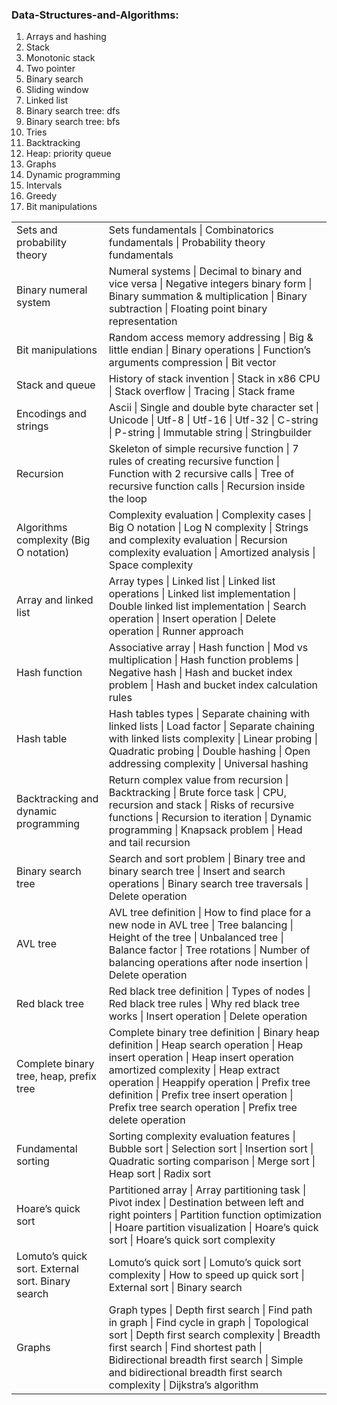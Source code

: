 ### Data-Structures-and-Algorithms:


1. Arrays and hashing
2. Stack
3. Monotonic stack
4. Two pointer
5. Binary search
6. Sliding window
7. Linked list
8. Binary search tree: dfs
9. Binary search tree: bfs
10. Tries
11. Backtracking
12. Heap: priority queue
13. Graphs
14. Dynamic programming
15. Intervals
16. Greedy
17. Bit manipulations

<sub>
<table>
  <tr><td>Sets and probability theory</td><td>Sets fundamentals | Combinatorics fundamentals | Probability theory fundamentals</td></tr>
  <tr><td>Binary numeral system</td><td>Numeral systems | Decimal to binary and vice versa | Negative integers binary form | Binary summation &amp; multiplication | Binary subtraction | Floating point binary representation</td></tr>
  <tr><td>Bit manipulations</td><td>Random access memory addressing | Big &amp; little endian | Binary operations | Function’s arguments compression | Bit vector</td></tr>
  <tr><td>Stack and queue</td><td>History of stack invention | Stack in x86 CPU | Stack overflow | Tracing | Stack frame</td></tr>
  <tr><td>Encodings and strings</td><td>Ascii | Single and double byte character set | Unicode | Utf-8 | Utf-16 | Utf-32 | C-string | P-string | Immutable string | Stringbuilder</td></tr>
  <tr><td>Recursion</td><td>Skeleton of simple recursive function | 7 rules of creating recursive function | Function with 2 recursive calls | Tree of recursive function calls | Recursion inside the loop</td></tr>
  <tr><td>Algorithms complexity (Big O notation)</td><td>Complexity evaluation | Complexity cases | Big O notation | Log N complexity | Strings and complexity evaluation | Recursion complexity evaluation | Amortized analysis | Space complexity</td></tr>
  <tr><td>Array and linked list</td><td>Array types | Linked list | Linked list operations | Linked list implementation | Double linked list implementation | Search operation | Insert operation | Delete operation | Runner approach</td></tr>
  <tr><td>Hash function</td><td>Associative array | Hash function | Mod vs multiplication | Hash function problems | Negative hash | Hash and bucket index problem | Hash and bucket index calculation rules</td></tr>
  <tr><td>Hash table</td><td>Hash tables types | Separate chaining with linked lists | Load factor | Separate chaining with linked lists complexity | Linear probing | Quadratic probing | Double hashing | Open addressing complexity | Universal hashing</td></tr>
  <tr><td>Backtracking and dynamic programming</td><td>Return complex value from recursion | Backtracking | Brute force task | CPU, recursion and stack | Risks of recursive functions | Recursion to iteration | Dynamic programming | Knapsack problem | Head and tail recursion</td></tr>
  <tr><td>Binary search tree</td><td>Search and sort problem | Binary tree and binary search tree | Insert and search operations | Binary search tree traversals | Delete operation</td></tr>
  <tr><td>AVL tree</td><td>AVL tree definition | How to find place for a new node in AVL tree | Tree balancing | Height of the tree | Unbalanced tree | Balance factor | Tree rotations | Number of balancing operations after node insertion | Delete operation</td></tr>
  <tr><td>Red black tree</td><td>Red black tree definition | Types of nodes | Red black tree rules | Why red black tree works | Insert operation | Delete operation</td></tr>
  <tr><td>Complete binary tree, heap, prefix tree</td><td>Complete binary tree definition | Binary heap definition | Heap search operation | Heap insert operation | Heap insert operation amortized complexity | Heap extract operation | Heappify operation | Prefix tree definition | Prefix tree insert operation | Prefix tree search operation | Prefix tree delete operation</td></tr>
  <tr><td>Fundamental sorting</td><td>Sorting complexity evaluation features | Bubble sort | Selection sort | Insertion sort | Quadratic sorting comparison | Merge sort | Heap sort | Radix sort</td></tr>
  <tr><td>Hoare’s quick sort</td><td>Partitioned array | Array partitioning task | Pivot index | Destination between left and right pointers | Partition function optimization | Hoare partition visualization | Hoare’s quick sort | Hoare’s quick sort complexity</td></tr>
  <tr><td>Lomuto’s quick sort. External sort. Binary search</td><td>Lomuto’s quick sort | Lomuto’s quick sort complexity | How to speed up quick sort | External sort | Binary search</td></tr>
  <tr><td>Graphs</td><td>Graph types | Depth first search | Find path in graph | Find cycle in graph | Topological sort | Depth first search complexity | Breadth first search | Find shortest path | Bidirectional breadth first search | Simple and bidirectional breadth first search complexity | Dijkstra’s algorithm</td></tr>
</table>
</sub>

